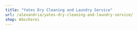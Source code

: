 ```yaml
---
title: "Yates Dry Cleaning and Laundry Service"
url: /alexandria/yates-dry-cleaning-and-laundry-service/
shop: Wäscherei
---
```

